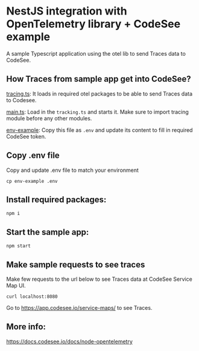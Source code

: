 # NestJS integration with OpenTelemetry library + CodeSee example

A sample Typescript application using the otel lib to send Traces data to CodeSee.

## How Traces from sample app get into CodeSee?

[tracing.ts](src/tracing.ts): It loads in required otel packages to be able to send Traces data to Codesee.

[main.ts](src/main.ts): Load in the `tracking.ts` and starts it. Make sure to import tracing module before any other modules.

[env-example](env-example): Copy this file as `.env` and update its content to fill in required CodeSee token.

## Copy .env file

Copy and update .env file to match your environment

```
cp env-example .env
```

## Install required packages:

```
npm i
```

## Start the sample app:

```
npm start
```

## Make sample requests to see traces

Make few requests to the url below to see Traces data at CodeSee Service Map UI.

```
curl localhost:8080
```

Go to https://app.codesee.io/service-maps/ to see Traces.

## More info:

https://docs.codesee.io/docs/node-opentelemetry
